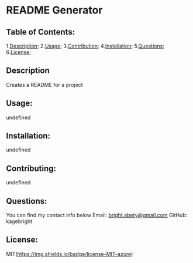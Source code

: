 
  # README Generator
  
  ## Table of Contents:
  1.[Description](#description);
  2.[Usage](#usage);
  3.[Contribution](#contribution);
  4.[Installation](#installation);
  5.[Questions](questions);
  6.[License](#license);
  
  ## Description
  Creates a README for a project

  ## Usage:
undefined
            
## Installation:
undefined
            
## Contributing:
undefined
    
## Questions:
You can find my contact info below
Email: bright.abety@gmail.com
GitHub: kagebright

## License:
MIT(https://img.shields.io/badge/license-MIT-azure)
  